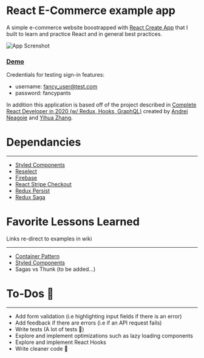 # React E-Commerce example app

A simple e-commerce website boostrapped with [React Create App](https://github.com/facebook/create-react-app) that I built to learn and practice React and in general best practices. 

![App Screnshot](https://github.com/tomzacchia/ecommerce-project/blob/master/documentation_images/app_screenshot.png)

### [Demo](https://react-diamond-clothing.herokuapp.com/)
Credentials for testing sign-in features:
- username: fancy_user@test.com
- password: fancypants

In addition this application is based off of the project described in [Complete React Developer in 2020 (w/ Redux, Hooks, GraphQL)](https://www.udemy.com/course/complete-react-developer-zero-to-mastery/?referralCode=1F1DDE581D3E4605A1AF) created by [Andrei Neagoie](https://github.com/aneagoie) and [Yihua Zhang](https://github.com/ZhangMYihua). 

# Dependancies
____
- [Styled Components](https://www.npmjs.com/package/styled-components)
- [Reselect](https://www.npmjs.com/package/reselect)
- [Firebase](https://www.npmjs.com/package/firebase)
- [React Stripe Checkout](https://www.npmjs.com/package/react-stripe-checkout)
- [Redux Persist](https://www.npmjs.com/package/redux-persist)
- [Redux Saga](https://www.npmjs.com/package/redux-saga)

# Favorite Lessons Learned
Links re-direct to examples in wiki
____
- [Container Pattern](https://github.com/tomzacchia/ecommerce-project/wiki/Container-Pattern-example)
- [Styled Components](https://github.com/tomzacchia/ecommerce-project/wiki/Styled-Components-example)
- Sagas vs Thunk (to be added...)

# To-Dos 🤯
____
- Add form validation (i.e highlighting input fields if there is an error)
- Add feedback if there are errors (i.e if an API request fails)
- Write tests (A lot of tests 🤕)
- Explore and implement optimizations such as lazy loading components
- Explore and implement React Hooks
- Write cleaner code 🧐
